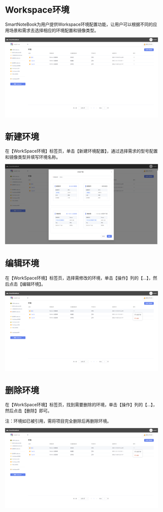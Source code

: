 # Workspace环境

SmartNoteBook为用户提供Workspace环境配置功能，让用户可以根据不同的应用场景和需求去选择相应的环境配置和镜像类型。

![](/assets/hj.png)

# 新建环境

在【WorkSpace环境】标签页，单击【新建环境配置】，通过选择需求的型号配置和镜像类型并填写环境名称。

![](/assets/xjhj.png)

# 编辑环境

在【WorkSpace环境】标签页，选择需修改的环境，单击【操作】列的【...】，然后点击【编辑环境】。

![](/assets/bjhj.png)

# 删除环境

在【WorkSpace环境】标签页，找到需要删除的环境，单击【操作】列的【...】，然后点击【删除】即可。

注：环境如已被引用，需将项目完全删除后再删除环境。

![](/assets/schj.png)






